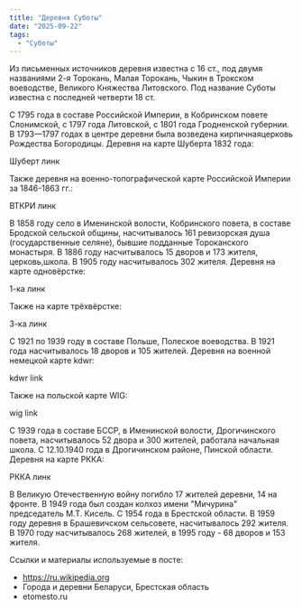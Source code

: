 ```yaml
---
title: "Деревня Суботы"
date: "2025-09-22"
tags: 
  - "Суботы"
---
```


Из письменных источников деревня известна с 16 ст., под двумя названиями 2-я Торокань, Малая Торокань, Чыкин в Трокском воеводстве, Великого Княжества Литовского. Под название Суботы известна с последней четверти 18 ст.

С 1795 года в составе Российской Империи, в Кобринском повете Слонимской, с 1797 года Литовской, с 1801 года Гродненской губернии. В 1793—1797 годах в центре деревни была возведена кирпичнаяцерковь Рождества Богородицы. Деревня на карте Шуберта 1832 года:

Шуберт линк

Также деревня на военно-топографической карте Российской Империи за 1846-1863 гг.:

ВТКРИ линк

В 1858 году село в Именинской волости, Кобринского повета, в составе Бродской сельской общины, насчитывалось 161 ревизорская душа (государственные селяне), бывшие подданные Тороканского монастыря. В 1886 году насчитывалось 15 дворов и 173 жителя, церковь,школа. В 1905 году насчитывалось 302 жителя. Деревня на карте одновёрстке:

1-ка линк

Также на карте трёхвёрстке:

3-ка линк

С 1921 по 1939 году в составе Польше, Полеское воеводства. В 1921 года насчитывалось 18 дворов и 105 жителей. Деревня на военной немецкой карте kdwr:

kdwr link

Также на польской карте WIG:

wig link

С 1939 года в составе БССР, в Именинской волости, Дрогичинского повета, насчитывалось 52 двора и 300 жителей, работала начальная школа. С 12.10.1940 года в Дрогичинском районе, Пинской области. Деревня на карте РККА:

РККА линк

В Великую Отечественную войну погибло 17 жителей деревни, 14 на фронте. В 1949 года был создан колхоз имени "Мичурина" председатель М.Т. Кисель. С 1954 года в Брестской области. В 1959 году деревня в Брашевичском сельсовете, насчитывалось 292 жителя. В 1970 году насчитывалось 268 жителей, в 1995 году - 68 дворов и 153 жителя.

Ссылки и материалы используемые в посте:
- https://ru.wikipedia.org
- Города и деревни Беларуси, Брестская область
- etomesto.ru
